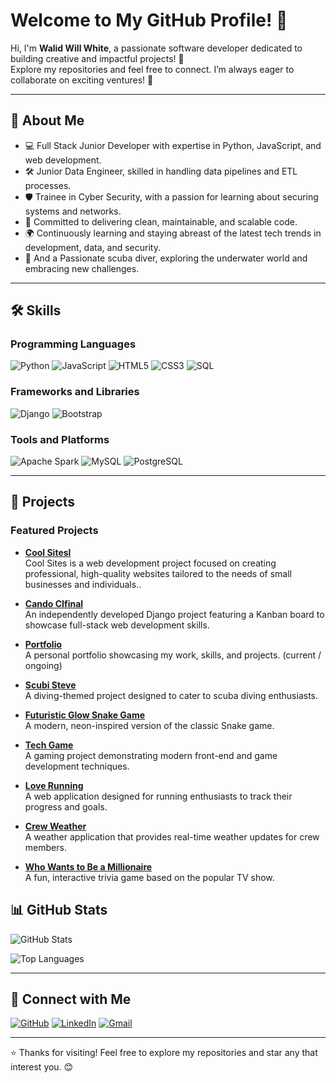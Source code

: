 # Welcome to My GitHub Profile! 👋

Hi, I'm **Walid Will White**, a passionate software developer dedicated to building creative and impactful projects! 🚀  
Explore my repositories and feel free to connect. I’m always eager to collaborate on exciting ventures! 🌟

---

## 🚀 About Me
- 💻 Full Stack Junior Developer with expertise in Python, JavaScript, and web development.
- 🛠️ Junior Data Engineer, skilled in handling data pipelines and ETL processes.
- 🛡️ Trainee in Cyber Security, with a passion for learning about securing systems and networks.
- 🎯 Committed to delivering clean, maintainable, and scalable code.
- 🌍 Continuously learning and staying abreast of the latest tech trends in development, data, and security.
- 🌊 And a Passionate scuba diver, exploring the underwater world and embracing new challenges.

---

## 🛠️ Skills

### Programming Languages
![Python](https://img.shields.io/badge/Python-3776AB?style=for-the-badge&logo=python&logoColor=white)
![JavaScript](https://img.shields.io/badge/JavaScript-F7DF1E?style=for-the-badge&logo=javascript&logoColor=black)
![HTML5](https://img.shields.io/badge/HTML5-E34F26?style=for-the-badge&logo=html5&logoColor=white)
![CSS3](https://img.shields.io/badge/CSS3-1572B6?style=for-the-badge&logo=css3&logoColor=white)
![SQL](https://img.shields.io/badge/SQL-4479A1?style=for-the-badge&logo=postgresql&logoColor=white)

### Frameworks and Libraries
![Django](https://img.shields.io/badge/Django-092E20?style=for-the-badge&logo=django&logoColor=white)
![Bootstrap](https://img.shields.io/badge/Bootstrap-7952B3?style=for-the-badge&logo=bootstrap&logoColor=white)

### Tools and Platforms
![Apache Spark](https://img.shields.io/badge/Apache%20Spark-E25A1C?style=for-the-badge&logo=apachespark&logoColor=white)
![MySQL](https://img.shields.io/badge/MySQL-4479A1?style=for-the-badge&logo=mysql&logoColor=white)
![PostgreSQL](https://img.shields.io/badge/PostgreSQL-336791?style=for-the-badge&logo=postgresql&logoColor=white)

---

## 🌟 Projects

### Featured Projects


- **[Cool Sitesl](https://github.com/wgwhitecoding/QuickSets)**  
 Cool Sites is a web development project focused on creating professional, high-quality websites tailored to the needs of small businesses and individuals..
  
- **[Cando CIfinal](https://github.com/wgwhitecoding/Cando-CIfinal)**  
  An independently developed Django project featuring a Kanban board to showcase full-stack web development skills.

- **[Portfolio](https://github.com/wgwhitecoding/portfolio)**  
  A personal portfolio showcasing my work, skills, and projects. (current / ongoing)

- **[Scubi Steve](https://github.com/wgwhitecoding/scubisteve)**  
  A diving-themed project designed to cater to scuba diving enthusiasts.

- **[Futuristic Glow Snake Game](https://github.com/wgwhitecoding/snake)**  
  A modern, neon-inspired version of the classic Snake game.

- **[Tech Game](https://github.com/wgwhitecoding/tech_game)**  
  A gaming project demonstrating modern front-end and game development techniques.
  
- **[Love Running](https://github.com/wgwhitecoding/Love-Running)**  
  A web application designed for running enthusiasts to track their progress and goals.

- **[Crew Weather](https://github.com/ChrissyLV/crew-weather)**  
  A weather application that provides real-time weather updates for crew members.

- **[Who Wants to Be a Millionaire](https://github.com/wgwhitecoding/who-wants-to-be-a-millionaire)**  
  A fun, interactive trivia game based on the popular TV show.
  



## 📊 GitHub Stats
![GitHub Stats](https://github-readme-stats.vercel.app/api?username=wgwhitecoding&show_icons=true&theme=radical)

![Top Languages](https://github-readme-stats.vercel.app/api/top-langs/?username=wgwhitecoding&layout=compact&theme=radical)

---

## 🤝 Connect with Me

[![GitHub](https://img.shields.io/badge/GitHub-181717?style=for-the-badge&logo=github&logoColor=white)](https://github.com/wgwhitecoding)
[![LinkedIn](https://img.shields.io/badge/LinkedIn-0077B5?style=for-the-badge&logo=linkedin&logoColor=white)](https://www.linkedin.com/in/walidwillwhite/)
[![Gmail](https://img.shields.io/badge/Gmail-D14836?style=for-the-badge&logo=gmail&logoColor=white)](mailto:walidwillwhite@gmail.com)


---

⭐️ Thanks for visiting! Feel free to explore my repositories and star any that interest you. 😊

